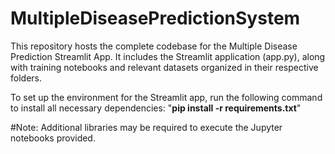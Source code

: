 # MultipleDiseasePredictionSystem 
This repository hosts the complete codebase for the Multiple Disease Prediction Streamlit App. 
It includes the Streamlit application (app.py), along with training notebooks and relevant datasets organized in their respective folders.

To set up the environment for the Streamlit app, run the following command to install all necessary dependencies:
"**pip install -r requirements.txt**"

#Note: Additional libraries may be required to execute the Jupyter notebooks provided.
